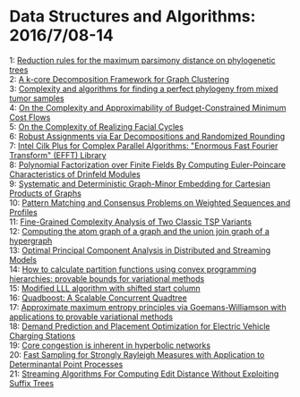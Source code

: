 # Data Structures and Algorithms: 2016/7/08-14  
1: [Reduction rules for the maximum parsimony distance on phylogenetic trees](https://doi.org/10.48550/arXiv.1512.07459)  
2: [A k-core Decomposition Framework for Graph Clustering](https://doi.org/10.48550/arXiv.1607.02096)  
3: [Complexity and algorithms for finding a perfect phylogeny from mixed  tumor samples](https://doi.org/10.48550/arXiv.1506.07675)  
4: [On the Complexity and Approximability of Budget-Constrained Minimum Cost  Flows](https://doi.org/10.48550/arXiv.1607.02282)  
5: [On the Complexity of Realizing Facial Cycles](https://doi.org/10.48550/arXiv.1607.02347)  
6: [Robust Assignments via Ear Decompositions and Randomized Rounding](https://doi.org/10.48550/arXiv.1607.02437)  
7: [Intel Cilk Plus for Complex Parallel Algorithms: "Enormous Fast Fourier  Transform" (EFFT) Library](https://doi.org/10.48550/arXiv.1409.5757)  
8: [Polynomial Factorization over Finite Fields By Computing Euler-Poincare  Characteristics of Drinfeld Modules](https://doi.org/10.48550/arXiv.1504.07697)  
9: [Systematic and Deterministic Graph-Minor Embedding for Cartesian  Products of Graphs](https://doi.org/10.48550/arXiv.1602.04274)  
10: [Pattern Matching and Consensus Problems on Weighted Sequences and  Profiles](https://doi.org/10.48550/arXiv.1604.07581)  
11: [Fine-Grained Complexity Analysis of Two Classic TSP Variants](https://doi.org/10.48550/arXiv.1607.02725)  
12: [Computing the atom graph of a graph and the union join graph of a  hypergraph](https://doi.org/10.48550/arXiv.1607.02911)  
13: [Optimal Principal Component Analysis in Distributed and Streaming Models](https://doi.org/10.48550/arXiv.1504.06729)  
14: [How to calculate partition functions using convex programming  hierarchies: provable bounds for variational methods](https://doi.org/10.48550/arXiv.1607.03183)  
15: [Modified LLL algorithm with shifted start column](https://doi.org/10.48550/arXiv.1607.03260)  
16: [Quadboost: A Scalable Concurrent Quadtree](https://doi.org/10.48550/arXiv.1607.03292)  
17: [Approximate maximum entropy principles via Goemans-Williamson with  applications to provable variational methods](https://doi.org/10.48550/arXiv.1607.03360)  
18: [Demand Prediction and Placement Optimization for Electric Vehicle  Charging Stations](https://doi.org/10.48550/arXiv.1604.05472)  
19: [Core congestion is inherent in hyperbolic networks](https://doi.org/10.48550/arXiv.1605.03059)  
20: [Fast Sampling for Strongly Rayleigh Measures with Application to  Determinantal Point Processes](https://doi.org/10.48550/arXiv.1607.03559)  
21: [Streaming Algorithms For Computing Edit Distance Without Exploiting  Suffix Trees](https://doi.org/10.48550/arXiv.1607.03718)  